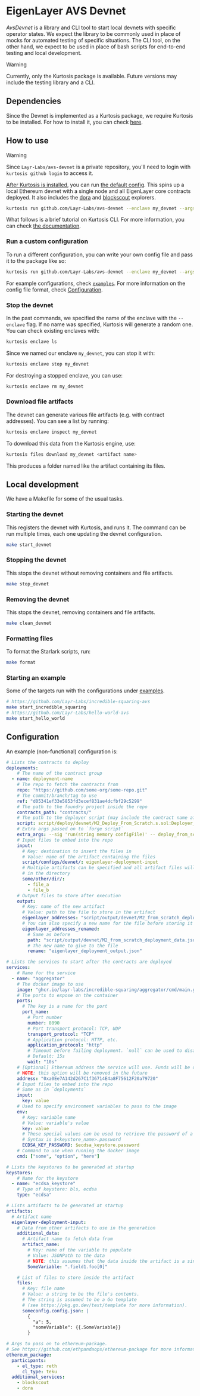# EigenLayer AVS Devnet

*AvsDevnet* is a library and CLI tool to start local devnets with specific operator states.
We expect the library to be commonly used in place of mocks for automated testing of specific situations.
The CLI tool, on the other hand, we expect to be used in place of bash scripts for end-to-end testing and local development.

> [!WARNING]  
> Currently, only the Kurtosis package is available.
> Future versions may include the testing library and a CLI.

## Dependencies

Since the Devnet is implemented as a Kurtosis package, we require Kurtosis to be installed.
For how to install it, you can check [here](https://docs.kurtosis.com/install/).

## How to use

> [!WARNING]  
> Since `Layr-Labs/avs-devnet` is a private repository, you'll need to login with `kurtosis github login` to access it.

[After Kurtosis is installed](#dependencies), you can run [the default config](kurtosis_package/devnet_params.yaml). This spins up a local Ethereum devnet with a single node and all EigenLayer core contracts deployed. It also includes the [dora](https://github.com/ethpandaops/dora) and [blockscout](https://github.com/blockscout/blockscout) explorers.

```sh
kurtosis run github.com/Layr-Labs/avs-devnet --enclave my_devnet --args-file github.com/kurtosis_package/devnet_params.yaml
```

What follows is a brief tutorial on Kurtosis CLI.
For more information, you can check [the documentation](https://docs.kurtosis.com/).

### Run a custom configuration

To run a different configuration, you can write your own config file and pass it to the package like so:

```sh
kurtosis run github.com/Layr-Labs/avs-devnet --enclave my_devnet --args-file devnet_params.yaml
```

For example configurations, check [`examples`](examples/). For more information on the config file format, check [Configuration](#configuration).

### Stop the devnet

In the past commands, we specified the name of the enclave with the `--enclave` flag.
If no name was specified, Kurtosis will generate a random one.
You can check existing enclaves with:

```sh
kurtosis enclave ls
```

Since we named our enclave `my_devnet`, you can stop it with:

```sh
kurtosis enclave stop my_devnet
```

For destroying a stopped enclave, you can use:

```sh
kurtosis enclave rm my_devnet
```

### Download file artifacts

The devnet can generate various file artifacts (e.g. with contract addresses).
You can see a list by running:

```sh
kurtosis enclave inspect my_devnet
```

To download this data from the Kurtosis engine, use:

```sh
kurtosis files download my_devnet <artifact name>
```

This produces a folder named like the artifact containing its files.

## Local development

We have a Makefile for some of the usual tasks.

### Starting the devnet

This registers the devnet with Kurtosis, and runs it.
The command can be run multiple times, each one updating the devnet configuration.

```sh
make start_devnet
```

### Stopping the devnet

This stops the devnet without removing containers and file artifacts.

```sh
make stop_devnet
```

### Removing the devnet

This stops the devnet, removing containers and file artifacts.

```sh
make clean_devnet
```

### Formatting files

To format the Starlark scripts, run:

```sh
make format
```

### Starting an example

Some of the targets run with the configurations under [examples](./examples/).

```sh
# https://github.com/Layr-Labs/incredible-squaring-avs
make start_incredible_squaring
# https://github.com/Layr-Labs/hello-world-avs
make start_hello_world
```

## Configuration

An example (non-functional) configuration is:

```yaml
# Lists the contracts to deploy
deployments:
    # The name of the contract group
  - name: deployment-name
    # The repo to fetch the contracts from
    repo: "https://github.com/some-org/some-repo.git"
    # The commit/branch/tag to use
    ref: "d05341ef33e5853fd3ecef831ae4dcfbf29c5299"
    # The path to the foundry project inside the repo
    contracts_path: "contracts/"
    # The path to the deployer script (may include the contract name after ':')
    script: script/deploy/devnet/M2_Deploy_From_Scratch.s.sol:Deployer_M2
    # Extra args passed on to `forge script`
    extra_args: --sig 'run(string memory configFile)' -- deploy_from_scratch.config.json
    # Input files to embed into the repo
    input:
      # Key: destination to insert the files in
      # Value: name of the artifact containing the files
      script/configs/devnet/: eigenlayer-deployment-input
      # Multiple artifacts can be specified and all artifact files will be stored
      # in the directory
      some/other/dir/: 
        - file_a
        - file_b
    # Output files to store after execution
    output:
      # Key: name of the new artifact
      # Value: path to the file to store in the artifact
      eigenlayer_addresses: "script/output/devnet/M2_from_scratch_deployment_data.json"
      # You can also specify a new name for the file before storing it
      eigenlayer_addresses_renamed:
        # Same as before
        path: "script/output/devnet/M2_from_scratch_deployment_data.json"
        # The new name to give to the file
        rename: "eigenlayer_deployment_output.json"

# Lists the services to start after the contracts are deployed
services:
    # Name for the service
  - name: "aggregator"
    # The docker image to use
    image: "ghcr.io/layr-labs/incredible-squaring/aggregator/cmd/main.go:latest"
    # The ports to expose on the container
    ports:
      # The key is a name for the port
      port_name:
        # Port number
        number: 8090
        # Port transport protocol: TCP, UDP
        transport_protocol: "TCP"
        # Application protocol: HTTP, etc.
        application_protocol: "http"
        # Timeout before failing deployment. `null` can be used to disable this.
        # Default: 15s
        wait: "10s"
    # [Optional] Ethereum address the service will use. Funds will be deposited to it at startup.
    # NOTE: this option will be removed in the future
    address: "0xa0Ee7A142d267C1f36714E4a8F75612F20a79720"
    # Input files to embed into the repo
    # Same as in `deployments`
    input:
      key: value
    # Used to specify environment variables to pass to the image
    env:
      # Key: variable name
      # Value: variable's value
      key: value
      # These special values can be used to retrieve the password of a generated keystore
      # Syntax is $<keystore_name>.password
      ECDSA_KEY_PASSWORD: $ecdsa_keystore.password
    # Command to use when running the docker image
    cmd: ["some", "option", "here"]

# Lists the keystores to be generated at startup
keystores:
    # Name for the keystore
  - name: "ecdsa_keystore"
    # Type of keystore: bls, ecdsa
    type: "ecdsa"

# Lists artifacts to be generated at startup
artifacts:
  # Artifact name
  eigenlayer-deployment-input:
    # Data from other artifacts to use in the generation
    additional_data:
      # Artifact name to fetch data from
      artifact_name:
        # Key: name of the variable to populate
        # Value: JSONPath to the data
        # NOTE: this assumes that the data inside the artifact is a single JSON file
        SomeVariable: ".field1.foo[0]"

    # List of files to store inside the artifact
    files:
      # Key: file name
      # Value: a string to be the file's contents.
      # The string is assumed to be a Go template
      # (see https://pkg.go.dev/text/template for more information).
      someconfig.config.json: |
        {
          "a": 5,
          "someVariable": {{.SomeVariable}}
        }

# Args to pass on to ethereum-package.
# See https://github.com/ethpandaops/ethereum-package for more information
ethereum_package:
  participants:
    - el_type: reth
      cl_type: teku
  additional_services:
    - blockscout
    - dora
```
